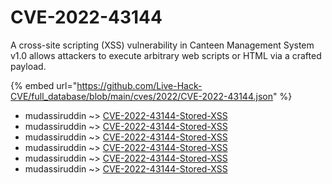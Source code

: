 # CVE-2022-43144

A cross-site scripting (XSS) vulnerability in Canteen Management System v1.0 allows attackers to execute arbitrary web scripts or HTML via a crafted payload.

{% embed url="https://github.com/Live-Hack-CVE/full_database/blob/main/cves/2022/CVE-2022-43144.json" %}


* mudassiruddin ~> [CVE-2022-43144-Stored-XSS](https://www.alice-snow.ru/2022/database/cve-2022-43144/cve-2022-43144-stored-xss-mudassiruddin)
* mudassiruddin ~> [CVE-2022-43144-Stored-XSS](https://www.alice-snow.ru/2022/database/cve-2022-43144/cve-2022-43144-stored-xss-mudassiruddin)
* mudassiruddin ~> [CVE-2022-43144-Stored-XSS](https://www.alice-snow.ru/2022/database/cve-2022-43144/cve-2022-43144-stored-xss-mudassiruddin)
* mudassiruddin ~> [CVE-2022-43144-Stored-XSS](https://www.alice-snow.ru/2022/database/cve-2022-43144/cve-2022-43144-stored-xss-mudassiruddin)
* mudassiruddin ~> [CVE-2022-43144-Stored-XSS](https://www.alice-snow.ru/2022/database/cve-2022-43144/cve-2022-43144-stored-xss-mudassiruddin)
* mudassiruddin ~> [CVE-2022-43144-Stored-XSS](https://www.alice-snow.ru/2022/database/cve-2022-43144/cve-2022-43144-stored-xss-mudassiruddin)